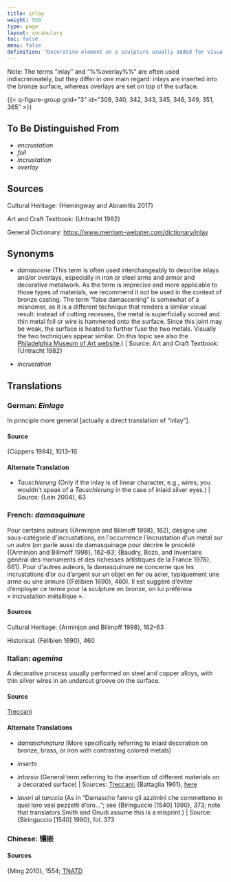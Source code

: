 ```yaml
---
title: inlay
weight: 550
type: page
layout: vocabulary
toc: false
menu: false
definition: "Decorative element on a sculpture usually added for visual contrast through color and/or texture. The top surface of an inlay is generally flush with the surrounding metal. A wide range of attachment methods may be used, including solder, adhesives, cements, burrs, undercuts, and/or rivets, but the basic technique involves shaping the inlay and incising the ground metal to produce a cavity of the inlay shape. Inlay materials may include metals, glass, stone, or bone, among others."
---
```


<div class="backmatter">
Note: The terms “inlay” and “%%overlay%%” are often used indiscriminately, but they differ in one main regard: inlays are inserted into the bronze surface, whereas overlays are set on top of the surface.
</div>

{{< q-figure-group grid="3" id="309, 340, 342, 343, 345, 346, 349, 351, 365" >}}

## To Be Distinguished From

- *encrustation*
- *foil*
- *incrustation*
- *overlay*

## Sources

Cultural Heritage: {Hemingway and Abramitis 2017}

Art and Craft Textbook: {Untracht 1982}

General Dictionary: <https://www.merriam-webster.com/dictionary/inlay>

## Synonyms

- *damascene* (This term is often used interchangeably to describe inlays and/or overlays, especially in iron or steel arms and armor and decorative metalwork. As the term is imprecise and more applicable to those types of materials, we recommend it not be used in the context of bronze casting. The term “false damascening” is somewhat of a misnomer, as it is a different technique that renders a similar visual result: instead of cutting recesses, the metal is superficially scored and thin metal foil or wire is hammered onto the surface. Since this joint may be weak, the surface is heated to further fuse the two metals. Visually the two techniques appear similar. On this topic see also the [Philadelphia Museum of Art website](http://www.philamuseum.org/booklets/7_43_81_1.html).) | Source: Art and Craft Textbook: {Untracht 1982}

- *incrustation*

## Translations

<div class="accordion">

### **German**: *Einlage*

In principle more general [actually a direct translation of “inlay”].

#### Source

{Cüppers 1994}, 1013–16

#### Alternate Translation

- *Tauschierung* (Only if the inlay is of linear character, e.g., wires; you wouldn't speak of a *Tauschierung* in the case of inlaid silver eyes.) | Source: {Lein 2004}, 63

### **French**: *damasquinure*

Pour certains auteurs ({Arminjon and Bilimoff 1998}, 162), désigne une sous-catégorie d'incrustations, en l'occurrence l'incrustation d'un métal sur un autre (on parle aussi de damasquinage pour décrire le procédé ({Arminjon and Bilimoff 1998}, 162–63; {Baudry, Bozo, and Inventaire général des monuments et des richesses artistiques de la France 1978}, 661). Pour d'autres auteurs, la damasquinure ne concerne que les incrustations d’or ou d’argent sur un objet en fer ou acier, typiquement une arme ou une armure ({Félibien 1690}, 460). Il est suggéré d’éviter d’employer ce terme pour la sculpture en bronze, on lui préférera « incrustation métallique ».

#### Sources

Cultural Heritage: {Arminjon and Bilimoff 1998}, 162–63

Historical: {Félibien 1690}, 460

### **Italian**: *agemina*

A decorative process usually performed on steel and copper alloys, with thin silver wires in an undercut groove on the surface.

#### Source

[Treccani](https://www.treccani.it/vocabolario/ricerca/agemina/)

#### Alternate Translations

- *damaschinatura* (More specifically referring to inlaid decoration on bronze, brass, or iron with contrasting colored metals)

- *inserto*    

- *intarsio* (General term referring to the insertion of different materials on a decorated surface) | Sources: [Treccani](http://www.treccani.it/vocabolario/intarsio); {Battaglia 1961}, [here](http://www.gdli.it/pdf_viewer/Scripts/pdf.js/web/viewer.asp?file=/PDF/GDLI08/GDLI_08_ocr_176.pdf&parola=intarsio)

- *lavori di tanccia* (As in “Damascho fanno gli azzimini che commetteno in quei loro vasi pezzetti d’oro...”; see {Biringuccio [1540] 1990}, 373; note that translators Smith and Gnudi assume this is a misprint.) | Source: {Biringuccio [1540] 1990}, fol. 373

### **Chinese**: 镶嵌

#### Sources

{Ming 2010}, 1554; [TNATD](https://terms.naer.edu.tw/detail/11566239/?index=5)

</div>
